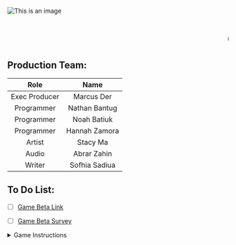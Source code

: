 ![This is an image](https://cdn.discordapp.com/attachments/934209452872192040/955754571718860870/Mental_Wealth.png)

# <marquee>Chronoboros</marquee>

## **Production Team:**

|     Role      |     Name      |
|     :---:     |     :---:     |
| Exec Producer |   Marcus Der  |
|  Programmer   | Nathan Bantug |
|  Programmer   |  Noah Batiuk  |
|  Programmer   | Hannah Zamora |
|    Artist     |   Stacy Ma    |
|    Audio      |  Abrar Zahin  |
|    Writer     | Sofhia Sadiua |

## To Do List:
- [ ] [Game Beta Link](https://marinathan.github.io/Beta/index)

- [ ] [Game Beta Survey](https://forms.gle/DcRcu8hny6ZaGoTRA)

<details><summary>Game Instructions</summary>
<p>

##### Controls: 
    
      Movement: WASD/Mouse/Arrow Keys

      Interact: Enter, Space

      Time travel: F
</p>
</details>
